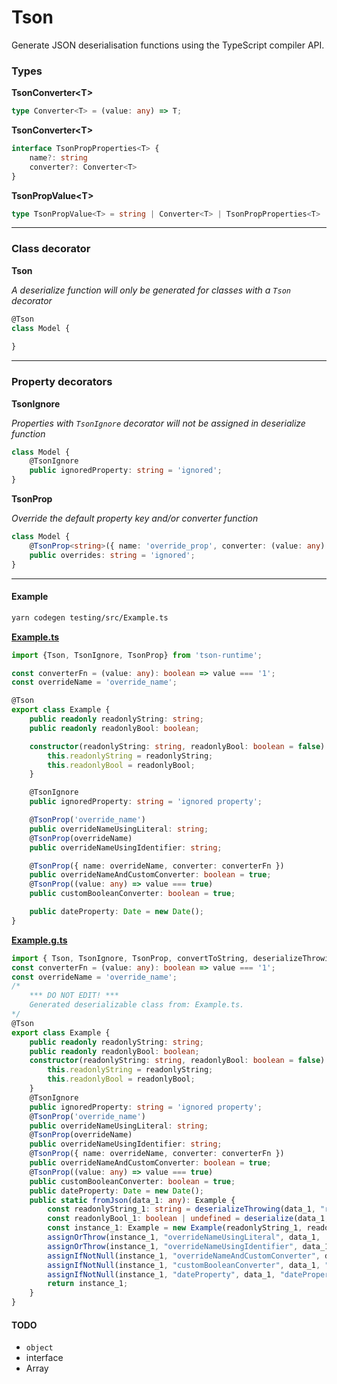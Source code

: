 # Tson

Generate JSON deserialisation functions using the TypeScript compiler API.

### Types

**TsonConverter\<T\>**
```typescript
type Converter<T> = (value: any) => T;
```

**TsonConverter\<T\>**
```typescript
interface TsonPropProperties<T> {
    name?: string
    converter?: Converter<T>
}
```

**TsonPropValue\<T\>**
```typescript
type TsonPropValue<T> = string | Converter<T> | TsonPropProperties<T>
```

___

### Class decorator
**Tson**

*A deserialize function will only be generated for classes with a `Tson` decorator*
```typescript
@Tson
class Model {
    
}
```

___

### Property decorators

**TsonIgnore**

*Properties with `TsonIgnore` decorator will not be assigned in deserialize function*
```typescript
class Model {
    @TsonIgnore
    public ignoredProperty: string = 'ignored';     
}
```

**TsonProp**

*Override the default property key and/or converter function*
```typescript
class Model {
    @TsonProp<string>({ name: 'override_prop', converter: (value: any): string => 'do converter things here.'})
    public overrides: string = 'ignored';     
}
```

___

#### Example

```bash
yarn codegen testing/src/Example.ts
```

**[Example.ts](examples/src/Example.ts)**

```typescript
import {Tson, TsonIgnore, TsonProp} from 'tson-runtime';

const converterFn = (value: any): boolean => value === '1';
const overrideName = 'override_name';

@Tson
export class Example {
    public readonly readonlyString: string;
    public readonly readonlyBool: boolean;

    constructor(readonlyString: string, readonlyBool: boolean = false) {
        this.readonlyString = readonlyString;
        this.readonlyBool = readonlyBool;
    }

    @TsonIgnore
    public ignoredProperty: string = 'ignored property';

    @TsonProp('override_name')
    public overrideNameUsingLiteral: string;
    @TsonProp(overrideName)
    public overrideNameUsingIdentifier: string;

    @TsonProp({ name: overrideName, converter: converterFn })
    public overrideNameAndCustomConverter: boolean = true;
    @TsonProp((value: any) => value === true)
    public customBooleanConverter: boolean = true;

    public dateProperty: Date = new Date();
}
```

**[Example.g.ts](examples/src/Example.g.ts)**

```typescript
import { Tson, TsonIgnore, TsonProp, convertToString, deserializeThrowing, convertToBoolean, deserialize, assignOrThrow, assignIfNotNull, convertToDate } from 'tson-runtime';
const converterFn = (value: any): boolean => value === '1';
const overrideName = 'override_name';
/*
    *** DO NOT EDIT! ***
    Generated deserializable class from: Example.ts.
*/
@Tson
export class Example {
    public readonly readonlyString: string;
    public readonly readonlyBool: boolean;
    constructor(readonlyString: string, readonlyBool: boolean = false) {
        this.readonlyString = readonlyString;
        this.readonlyBool = readonlyBool;
    }
    @TsonIgnore
    public ignoredProperty: string = 'ignored property';
    @TsonProp('override_name')
    public overrideNameUsingLiteral: string;
    @TsonProp(overrideName)
    public overrideNameUsingIdentifier: string;
    @TsonProp({ name: overrideName, converter: converterFn })
    public overrideNameAndCustomConverter: boolean = true;
    @TsonProp((value: any) => value === true)
    public customBooleanConverter: boolean = true;
    public dateProperty: Date = new Date();
    public static fromJson(data_1: any): Example {
        const readonlyString_1: string = deserializeThrowing(data_1, "readonlyString", convertToString);
        const readonlyBool_1: boolean | undefined = deserialize(data_1, "readonlyBool", convertToBoolean);
        const instance_1: Example = new Example(readonlyString_1, readonlyBool_1);
        assignOrThrow(instance_1, "overrideNameUsingLiteral", data_1, 'override_name', convertToString);
        assignOrThrow(instance_1, "overrideNameUsingIdentifier", data_1, overrideName, convertToString);
        assignIfNotNull(instance_1, "overrideNameAndCustomConverter", data_1, overrideName, converterFn);
        assignIfNotNull(instance_1, "customBooleanConverter", data_1, "customBooleanConverter", (value: any) => value === true);
        assignIfNotNull(instance_1, "dateProperty", data_1, "dateProperty", convertToDate);
        return instance_1;
    }
}
```

#### TODO

* `object`
* interface
* Array

